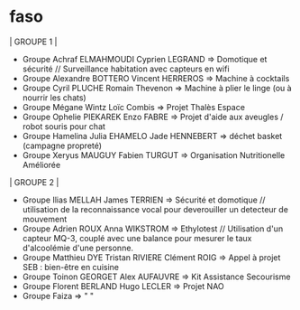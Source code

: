# faso
| GROUPE 1 |
- Groupe Achraf ELMAHMOUDI Cyprien LEGRAND => Domotique et sécurité // Surveillance habitation avec capteurs en wifi
- Groupe Alexandre BOTTERO Vincent HERREROS => Machine à cocktails
- Groupe Cyril PLUCHE Romain Thevenon => Machine à plier le linge (ou à nourrir les chats)
- Groupe Mégane Wintz Loïc Combis => Projet Thalès Espace
- Groupe Ophelie PIEKAREK Enzo FABRE => Projet d'aide aux aveugles / robot souris pour chat
- Groupe Hamelina Julia EHAMELO Jade HENNEBERT => déchet basket (campagne propreté) 
- Groupe Xeryus MAUGUY Fabien TURGUT => Organisation Nutritionelle Améliorée


| GROUPE 2 | 
- Groupe Ilias MELLAH James TERRIEN => Sécurité et domotique // utilisation de la reconnaissance vocal pour deverouiller un detecteur de mouvement 
- Groupe Adrien ROUX Anna WIKSTROM => Ethylotest // Utilisation d'un capteur MQ-3, couplé avec une balance pour mesurer le taux d'alcoolémie d'une personne.
- Groupe Matthieu DYE Tristan RIVIERE Clément ROIG => Appel à projet SEB : bien-être en cuisine
- Groupe Toinon GEORGET Alex AUFAUVRE => Kit Assistance Secourisme 
- Groupe Florent BERLAND Hugo LECLER => Projet NAO
- Groupe Faiza => " "

